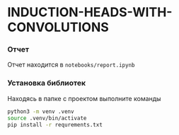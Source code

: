 # INDUCTION-HEADS-WITH-CONVOLUTIONS

### Отчет

Отчет находится в `notebooks/report.ipynb`

### Установка библиотек

Находясь в папке с проектом выполните команды

```bash
python3 -m venv .venv
source .venv/bin/activate
pip install -r requrements.txt
```